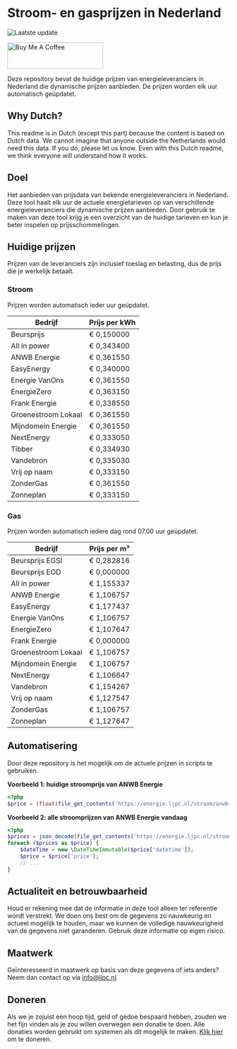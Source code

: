 # Stroom- en gasprijzen in Nederland

![Laatste update](https://img.shields.io/badge/laatste%20update-2024--04--29%2019%3A00%20CET-brightgreen)

<a href="https://www.buymeacoffee.com/Lars-" target="_blank"><img src="https://cdn.buymeacoffee.com/buttons/v2/default-orange.png" alt="Buy Me A Coffee" height="60" style="height: 60px !important;width: 217px !important;" ></a>

Deze repository bevat de huidige prijzen van energieleveranciers in Nederland die dynamische prijzen aanbieden. De prijzen worden elk uur automatisch geüpdatet.

## Why Dutch?

This readme is in Dutch (except this part) because the content is based on Dutch data. We cannot imagine that anyone outside the Netherlands would need this data. If you do, please let us know. Even with this Dutch readme, we think
everyone will understand how it works.

## Doel

Het aanbieden van prijsdata van bekende energieleveranciers in Nederland. Deze tool haalt elk uur de actuele energietarieven op van verschillende energieleveranciers die dynamische prijzen aanbieden. Door gebruik te maken van deze tool
krijg je een overzicht van de huidige tarieven en kun je beter inspelen op prijsschommelingen.

## Huidige prijzen

Prijzen van de leveranciers zijn inclusief toeslag en belasting, dus de prijs die je werkelijk betaalt.

### Stroom

Prijzen worden automatisch ieder uur geüpdatet.

 Bedrijf | Prijs per kWh 
---------|---------------
Beursprijs | € 0,150000
All in power | € 0,343400
ANWB Energie | € 0,361550
EasyEnergy | € 0,340000
Energie VanOns | € 0,361550
EnergieZero | € 0,363150
Frank Energie | € 0,338550
Groenestroom Lokaal | € 0,361550
Mijndomein Energie | € 0,361550
NextEnergy | € 0,333050
Tibber | € 0,334930
Vandebron | € 0,335030
Vrij op naam | € 0,333150
ZonderGas | € 0,361550
Zonneplan | € 0,333150


### Gas

Prijzen worden automatisch iedere dag rond 07.00 uur geüpdatet.

 Bedrijf | Prijs per m³ 
---------|--------------
Beursprijs EGSI | € 0,282816
Beursprijs EOD | € 0,000000
All in power | € 1,155337
ANWB Energie | € 1,106757
EasyEnergy | € 1,177437
Energie VanOns | € 1,106757
EnergieZero | € 1,107647
Frank Energie | € 0,000000
Groenestroom Lokaal | € 1,106757
Mijndomein Energie | € 1,106757
NextEnergy | € 1,106647
Vandebron | € 1,154267
Vrij op naam | € 1,127547
ZonderGas | € 1,106757
Zonneplan | € 1,127647


## Automatisering

Door deze repository is het mogelijk om de actuele prijzen in scripts te gebruiken.

**Voorbeeld 1: huidige stroomprijs van ANWB Energie**

```php
<?php
$price = (float)file_get_contents('https://energie.ljpc.nl/stroom/anwb-energie-nu.txt');

```

**Voorbeeld 2: alle stroomprijzen van ANWB Energie vandaag**

```php
<?php
$prices = json_decode(file_get_contents('https://energie.ljpc.nl/stroom/all-in-power-vandaag.json'),true);
foreach ($prices as $price) {
    $dateTime = new \DateTimeImmutable($price['datetime']);
    $price = $price['price'];
    // ...
}
```

## Actualiteit en betrouwbaarheid

Houd er rekening mee dat de informatie in deze tool alleen ter referentie wordt verstrekt. We doen ons best om de gegevens zo nauwkeurig en actueel mogelijk te houden, maar we kunnen de volledige nauwkeurigheid van de gegevens niet
garanderen. Gebruik deze informatie op eigen risico.

## Maatwerk

Geïnteresseerd in maatwerk op basis van deze gegevens of iets anders? Neem dan contact op
via [info@ljpc.nl](mailto:info@ljpc.nl?subject=Energie%20prijzen).

## Doneren

Als we je zojuist een hoop tijd, geld of gedoe bespaard hebben, zouden we het fijn vinden als je zou willen overwegen een
donatie te doen. Alle donaties worden gebruikt om systemen als dit mogelijk te
maken. [Klik hier](https://www.buymeacoffee.com/Lars-) om te doneren.
